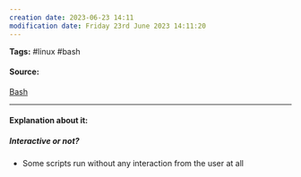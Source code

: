 ```yaml
---
creation date: 2023-06-23 14:11
modification date: Friday 23rd June 2023 14:11:20
---
```


**Tags:** #linux #bash 

#### Source:
[Bash](https://tldp.org/LDP/Bash-Beginners-Guide/html/chap_08.html)

--------------------------------------

#### Explanation about it:

##### Interactive or not?

* Some scripts run without any interaction from the user at all